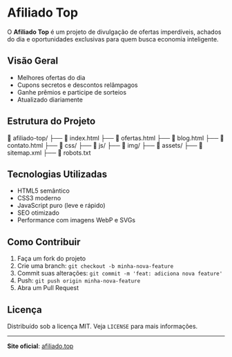 # Afiliado Top

O **Afiliado Top** é um projeto de divulgação de ofertas imperdíveis, achados do dia e oportunidades exclusivas para quem busca economia inteligente.

## Visão Geral

- Melhores ofertas do dia
- Cupons secretos e descontos relâmpagos
- Ganhe prêmios e participe de sorteios
- Atualizado diariamente

## Estrutura do Projeto

📁 afiliado-top/ ├── 📄 index.html ├── 📄 ofertas.html ├── 📄 blog.html ├── 📄 contato.html ├── 📁 css/ ├── 📁 js/ ├── 📁 img/ ├── 📁 assets/ ├── 📄 sitemap.xml ├── 📄 robots.txt

## Tecnologias Utilizadas

- HTML5 semântico
- CSS3 moderno
- JavaScript puro (leve e rápido)
- SEO otimizado
- Performance com imagens WebP e SVGs

## Como Contribuir

1. Faça um fork do projeto
2. Crie uma branch: `git checkout -b minha-nova-feature`
3. Commit suas alterações: `git commit -m 'feat: adiciona nova feature'`
4. Push: `git push origin minha-nova-feature`
5. Abra um Pull Request

## Licença

Distribuído sob a licença MIT. Veja `LICENSE` para mais informações.

---

**Site oficial**: [afiliado.top](https://afiliado.top)
